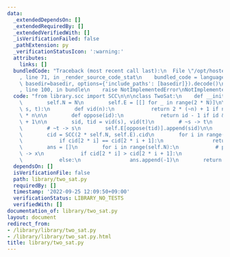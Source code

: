 ```yaml
---
data:
  _extendedDependsOn: []
  _extendedRequiredBy: []
  _extendedVerifiedWith: []
  _isVerificationFailed: false
  _pathExtension: py
  _verificationStatusIcon: ':warning:'
  attributes:
    links: []
  bundledCode: "Traceback (most recent call last):\n  File \"/opt/hostedtoolcache/PyPy/3.7.13/x64/site-packages/onlinejudge_verify/documentation/build.py\"\
    , line 71, in _render_source_code_stat\n    bundled_code = language.bundle(stat.path,\
    \ basedir=basedir, options={'include_paths': [basedir]}).decode()\n  File \"/opt/hostedtoolcache/PyPy/3.7.13/x64/site-packages/onlinejudge_verify/languages/python.py\"\
    , line 100, in bundle\n    raise NotImplementedError\nNotImplementedError\n"
  code: "from library.scc import SCC\n\n\nclass TwoSat:\n    def __init__(self, N):\n\
    \        self.N = N\n        self.E = [[] for _ in range(2 * N)]\n\n    def add_clause(self,\
    \ s, t):\n        def vid(n):\n            return 2 * (~n) + 1 if n < 0 else 2\
    \ * n\n\n        def oppose(id):\n            return id - 1 if id & 1 else id\
    \ + 1\n\n        sid, tid = vid(s), vid(t)\n        # ~s -> t\n        self.E[oppose(sid)].append(tid)\n\
    \        # ~t -> s\n        self.E[oppose(tid)].append(sid)\n\n    def solve(self):\n\
    \        cid = SCC(2 * self.N, self.E).cid\n        for i in range(self.N):\n\
    \            if cid[2 * i] == cid[2 * i + 1]:\n                return None\n\n\
    \        ans = []\n        for i in range(self.N):\n            # possibly ~x\
    \ -> x\n            if cid[2 * i] > cid[2 * i + 1]:\n                ans.append(1)\n\
    \            else:\n                ans.append(-1)\n        return ans\n"
  dependsOn: []
  isVerificationFile: false
  path: library/two_sat.py
  requiredBy: []
  timestamp: '2022-09-25 12:09:50+09:00'
  verificationStatus: LIBRARY_NO_TESTS
  verifiedWith: []
documentation_of: library/two_sat.py
layout: document
redirect_from:
- /library/library/two_sat.py
- /library/library/two_sat.py.html
title: library/two_sat.py
---
```

